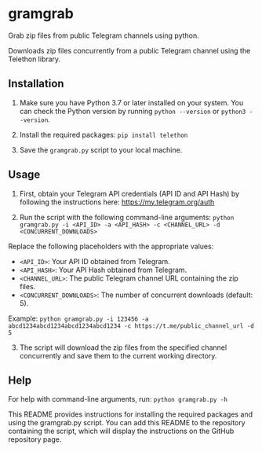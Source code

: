 # gramgrab
Grab zip files from public Telegram channels using python.

Downloads zip files concurrently from a public Telegram channel using the Telethon library.

## Installation

1. Make sure you have Python 3.7 or later installed on your system. You can check the Python version by running `python --version` or `python3 --version`.

2. Install the required packages:
`pip install telethon`

3. Save the `gramgrab.py` script to your local machine.

## Usage

1. First, obtain your Telegram API credentials (API ID and API Hash) by following the instructions here: https://my.telegram.org/auth

2. Run the script with the following command-line arguments:
`python gramgrab.py -i <API_ID> -a <API_HASH> -c <CHANNEL_URL> -d <CONCURRENT_DOWNLOADS>`


Replace the following placeholders with the appropriate values:
- `<API_ID>`: Your API ID obtained from Telegram.
- `<API_HASH>`: Your API Hash obtained from Telegram.
- `<CHANNEL_URL>`: The public Telegram channel URL containing the zip files.
- `<CONCURRENT_DOWNLOADS>`: The number of concurrent downloads (default: 5).

Example:
`python gramgrab.py -i 123456 -a abcd1234abcd1234abcd1234abcd1234 -c https://t.me/public_channel_url -d 5`

3. The script will download the zip files from the specified channel concurrently and save them to the current working directory.

## Help

For help with command-line arguments, run:
`python gramgrab.py -h`

This README provides instructions for installing the required packages and using the gramgrab.py script. You can add this README to the repository containing the script, which will display the instructions on the GitHub repository page.
